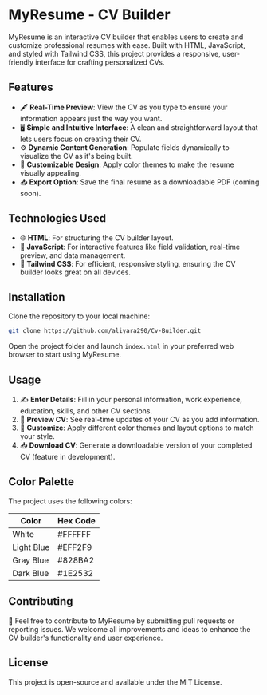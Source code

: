 
# MyResume - CV Builder

MyResume is an interactive CV builder that enables users to create and customize professional resumes with ease. Built with HTML, JavaScript, and styled with Tailwind CSS, this project provides a responsive, user-friendly interface for crafting personalized CVs.

## Features

- 🖋️ **Real-Time Preview**: View the CV as you type to ensure your information appears just the way you want.
- 🖥️ **Simple and Intuitive Interface**: A clean and straightforward layout that lets users focus on creating their CV.
- ⚙️ **Dynamic Content Generation**: Populate fields dynamically to visualize the CV as it's being built.
- 🎨 **Customizable Design**: Apply color themes to make the resume visually appealing.
- 📥 **Export Option**: Save the final resume as a downloadable PDF (coming soon).

## Technologies Used

- 🌐 **HTML**: For structuring the CV builder layout.
- 🔧 **JavaScript**: For interactive features like field validation, real-time preview, and data management.
- 💅 **Tailwind CSS**: For efficient, responsive styling, ensuring the CV builder looks great on all devices.

## Installation

Clone the repository to your local machine:

```bash
git clone https://github.com/aliyara290/Cv-Builder.git
```

Open the project folder and launch `index.html` in your preferred web browser to start using MyResume.

## Usage

1. ✍️ **Enter Details**: Fill in your personal information, work experience, education, skills, and other CV sections.
2. 👀 **Preview CV**: See real-time updates of your CV as you add information.
3. 🎨 **Customize**: Apply different color themes and layout options to match your style.
4. 📥 **Download CV**: Generate a downloadable version of your completed CV (feature in development).

## Color Palette

The project uses the following colors:

| Color          | Hex Code |
|----------------|----------|
| White          | #FFFFFF  |
| Light Blue     | #EFF2F9  |
| Gray Blue      | #828BA2  |
| Dark Blue      | #1E2532  |

## Contributing

🤝 Feel free to contribute to MyResume by submitting pull requests or reporting issues. We welcome all improvements and ideas to enhance the CV builder's functionality and user experience.

## License

This project is open-source and available under the MIT License.
